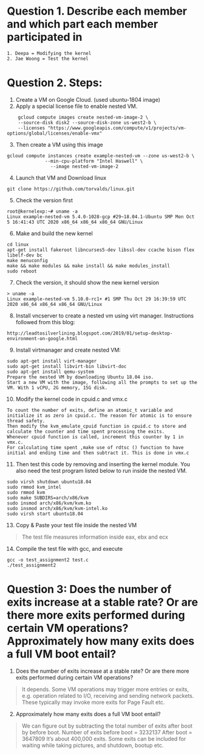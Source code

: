 # Question 1. Describe each member and which part each member participated in
	1. Deepa = Modifying the kernel
	2. Jae Woong = Test the kernel

# Question 2. Steps:
1. Create a VM on Google Cloud. (used ubuntu-1804 image)
2. Apply a special license file to enable nested VM.
```
	gcloud compute images create nested-vm-image-2 \
	--source-disk disk2 --source-disk-zone us-west2-b \
  	--licenses "https://www.googleapis.com/compute/v1/projects/vm-options/global/licenses/enable-vmx"
```

3. Then create a VM using this image

```
gcloud compute instances create example-nested-vm --zone us-west2-b \
              --min-cpu-platform "Intel Haswell" \
              	--image nested-vm-image-2
```

4. Launch that VM and Download linux
```
git clone https://github.com/torvalds/linux.git
```

5. Check the version first
```
root@kernelexp:~# uname -a
Linux example-nested-vm 5.4.0-1028-gcp #29~18.04.1-Ubuntu SMP Mon Oct 5 16:41:43 UTC 2020 x86_64 x86_64 x86_64 GNU/Linux
```

6. Make and build the new kernel
```
cd linux
apt-get install fakeroot libncurses5-dev libssl-dev ccache bison flex libelf-dev bc
make menuconfig
make && make modules && make install && make modules_install
sudo reboot
```

7. Check the version, it should show the new kernel version
```
> uname -a
Linux example-nested-vm 5.10.0-rc1+ #1 SMP Thu Oct 29 16:39:59 UTC 2020 x86_64 x86_64 x86_64 GNU/Linux
```
8. Install vncserver to create a nested vm using virt manager. Instructions followed from this blog:
```
http://leadtosilverlining.blogspot.com/2019/01/setup-desktop-environment-on-google.html
```
9. Install virtmanager and create nested VM: 
```
sudo apt-get install virt-manager 
sudo apt-get install libvirt-bin libvirt-doc 
sudo apt-get install qemu-system 
Prepare the nested VM by downloading Ubuntu 18.04 iso. 
Start a new VM with the image, following all the prompts to set up the VM. With 1 vCPU, 2G memory, 15G disk.
```

10. Modify the kernel code in cpuid.c and vmx.c
```
To count the number of exits, define an atomic_t variable and initialize it as zero in cpuid.c. The reason for atomic is to ensure thread safety. 
Then modify the kvm_emulate_cpuid function in cpuid.c to store and calculate the counter and time spent processing the exits.
Whenever cpuid function is called, increment this counter by 1 in vmx.c.
For calculating time spent ,make use of rdtsc () function to have initial and ending time and then subtract it. This is done in vmx.c
```
11. Then test this code by removing and inserting the kernel module. You also need the test program listed below to run inside the nested VM.
```
sudo virsh shutdown ubuntu18.04
sudo rmmod kvm_intel
sudo rmmod kvm
sudo make SUBDIRS=arch/x86/kvm
sudo insmod arch/x86/kvm/kvm.ko
sudo insmod arch/x86/kvm/kvm-intel.ko
sudo virsh start ubuntu18.04
```

13. Copy & Paste your test file inside the nested VM
> The test file measures information inside eax, ebx and ecx

14. Compile the test file with gcc, and execute
```
gcc -o test_assignment2 test.c
./test_assignment2
```

# Question 3: Does the number of exits increase at a stable rate? Or are there more exits performed during certain VM operations?  Approximately how many exits does a full VM boot entail?
1. Does the number of exits increase at a stable rate? Or are there more exits performed during certain VM operations?
> It depends. Some VM operations may trigger more entries or exits, e.g. operation related to I/O, receiving and sending network packets. These typically may invoke more exits for Page Fault etc.
2. Approximately how many exits does a full VM boot entail?
> We can figure out by subtracting the total number of exits after boot by before boot. Number of exits before boot = 3232137 After boot = 3647809 It’s about 400,000 exits. Some exits can be included for waiting while taking pictures, and shutdown, bootup etc.

